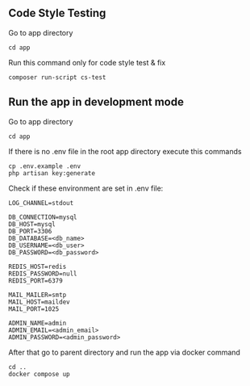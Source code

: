 ## Code Style Testing
Go to app directory
```
cd app
```
Run this command only for code style test & fix
```
composer run-script cs-test
```

## Run the app in development mode
Go to app directory
```
cd app
```
If there is no .env file in the root app directory execute this commands
```
cp .env.example .env
php artisan key:generate
```
Check if these environment are set in .env file:
```
LOG_CHANNEL=stdout
```
```
DB_CONNECTION=mysql
DB_HOST=mysql 
DB_PORT=3306
DB_DATABASE=<db_name>
DB_USERNAME=<db_user>
DB_PASSWORD=<db_password>
```
```
REDIS_HOST=redis
REDIS_PASSWORD=null
REDIS_PORT=6379
```
```
MAIL_MAILER=smtp
MAIL_HOST=maildev
MAIL_PORT=1025
```
```
ADMIN_NAME=admin
ADMIN_EMAIL=<admin_email>
ADMIN_PASSWORD=<admin_password>
```
After that go to parent directory and run the app via docker command
```
cd ..
docker compose up
```
